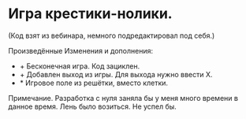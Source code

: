 # Игра крестики-нолики.
(Код взят из вебинара, немного подредактировал под себя.)

Произведённые Изменения и дополнения:
* \+ Бесконечная игра. Код зациклен.
* \+ Добавлен выход из игры. Для выхода нужно ввести X.
* \* Игровое поле из решётки, вместо клетки.

Примечание.
Разработка с нуля заняла бы у меня много времени в данное время. Лень было возиться. Не успел бы.
